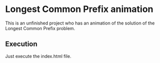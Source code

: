 # Longest Common Prefix animation
This is an unfinished project who has an animation of the solution of the Longest Common Prefix problem.
## Execution
Just execute the index.html file.
